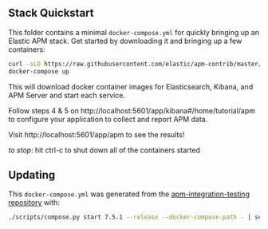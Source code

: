 ## Stack Quickstart

This folder contains a minimal `docker-compose.yml` for quickly bringing up an Elastic APM stack.
Get started by downloading it and bringing up a few containers:

```sh
curl -sLO https://raw.githubusercontent.com/elastic/apm-contrib/master/stack/docker-compose.yml
docker-compose up
```

This will download docker container images for Elasticsearch, Kibana, and APM Server and start each service.

Follow steps 4 & 5 on http://localhost:5601/app/kibana#/home/tutorial/apm to configure your application to collect and report APM data.

Visit http://localhost:5601/app/apm to see the results!

*to stop*: hit ctrl-c to shut down all of the containers started

## Updating

This `docker-compose.yml` was generated from the [apm-integration-testing repository](https://github.com/elastic/apm-integration-testing) with:

```sh
./scripts/compose.py start 7.5.1 --release --docker-compose-path - | sed 's/7.5.1/${STACK_VERSION:-7.5.1}/'
```
